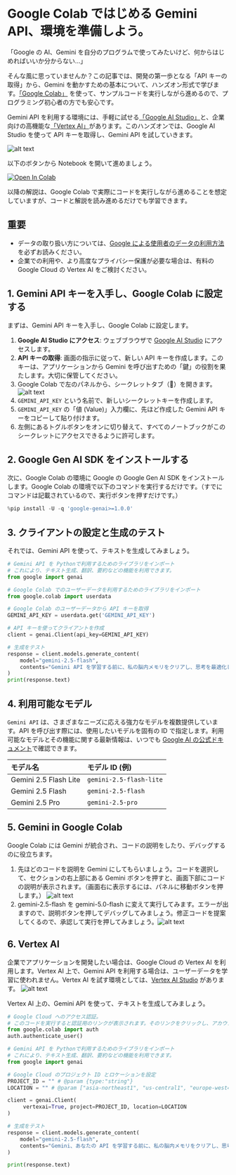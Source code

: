 # Google Colab ではじめる Gemini API、環境を準備しよう。

「Google の AI、Gemini を自分のプログラムで使ってみたいけど、何からはじめればいいか分からない…」

そんな風に思っていませんか？この記事では、開発の第一歩となる「API キーの取得」から、Gemini を動かすための基本について、ハンズオン形式で学びます。[「Google Colab」](https://colab.research.google.com/) を使って、サンプルコードを実行しながら進めるので、プログラミング初心者の方でも安心です。

Gemini API を利用する環境には、手軽に試せる[「Google AI Studio」](https://aistudio.google.com/)と、企業向けの高機能な[「Vertex AI」](https://cloud.google.com/vertex-ai)があります。このハンズオンでは、Google AI Studio を使って API キーを取得し、Gemini API を試していきます。

![alt text](../assets/00-0-1.png)

以下のボタンから Notebook を開いて進めましょう。

[![Open In Colab](https://colab.research.google.com/assets/colab-badge.svg)](https://colab.research.google.com/github/kkitase/gemini-2.5-findy/blob/main/notebooks/00-jp-setup-and-authentication.ipynb)

以降の解説は、Google Colab で実際にコードを実行しながら進めることを想定していますが、コードと解説を読み進めるだけでも学習できます。


## **重要**
- データの取り扱い方については、[Google による使用者のデータの利用方法](https://ai.google.dev/gemini-api/terms?hl=ja#data-use-unpaid) を必ずお読みください。
- 企業での利用や、より高度なプライバシー保護が必要な場合は、有料の Google Cloud の Vertex AI をご検討ください。
  

## 1. Gemini API キーを入手し、Google Colab に設定する

まずは、Gemini API キーを入手し、Google Colab に設定します。

1.  **Google AI Studio にアクセス**: ウェブブラウザで [Google AI Studio](https://aistudio.google.com/apikey) にアクセスします。
2.  **API キーの取得**: 画面の指示に従って、新しい API キーを作成します。このキーは、アプリケーションから Gemini を呼び出すための「鍵」の役割を果たします。大切に保管してください。
3.  Google Colab で左のパネルから、シークレットタブ（🔑）を開きます。
![alt text](../assets/00-1-1.png)
4.  `GEMINI_API_KEY` という名前で、新しいシークレットキーを作成します。
5.  `GEMINI_API_KEY` の「値 (Value)」入力欄に、先ほど作成した Gemini API キーをコピーして貼り付けます。
6.  左側にあるトグルボタンをオンに切り替えて、すべてのノートブックがこのシークレットにアクセスできるように許可します。

## 2. Google Gen AI SDK をインストールする

次に、Google Colab の環境に Google の Google Gen AI SDK をインストールします。Google Colab の環境で以下のコマンドを実行するだけです。（すでにコマンドは記載されているので、実行ボタンを押すだけです。）


```python
%pip install -U -q 'google-genai>=1.0.0'
```

## 3. クライアントの設定と生成のテスト

それでは、Gemini API を使って、テキストを生成してみましょう。


```python
# Gemini API を Pythonで利用するためのライブラリをインポート
# これにより、テキスト生成、翻訳、要約などの機能を利用できます。
from google import genai

# Google Colab でのユーザーデータを利用するためのライブラリをインポート
from google.colab import userdata

# Google Colab のユーザーデータから API キーを取得
GEMINI_API_KEY = userdata.get('GEMINI_API_KEY')

# API キーを使ってクライアントを作成
client = genai.Client(api_key=GEMINI_API_KEY)

# 生成をテスト
response = client.models.generate_content(
    model="gemini-2.5-flash",
    contents="Gemini API を学習する前に、私の脳内メモリをクリアし、思考を最適化したいです。最高のパフォーマンスを引き出せるサウナを一つだけリコメンドして。"
)
print(response.text)
```

## 4. 利用可能なモデル

`Gemini API` は、さまざまなニーズに応える強力なモデルを複数提供しています。API を呼び出す際には、使用したいモデルを固有の ID で指定します。利用可能なモデルとその機能に関する最新情報は、いつでも [Google AI の公式ドキュメント](https://ai.google.dev/gemini-api/docs/models)で確認できます。

| モデル名 | モデル ID (例) |
| :--- | :--- |
| Gemini 2.5 Flash Lite | `gemini-2.5-flash-lite` |
| Gemini 2.5 Flash | `gemini-2.5-flash` |
| Gemini 2.5 Pro | `gemini-2.5-pro` |

## 5. Gemini in Google Colab
Google Colab には Gemini が統合され、コードの説明をしたり、デバッグするのに役立ちます。

1. 先ほどのコードを説明を Gemini にしてもらいましょう。コードを選択して、セクションの右上部にある Gemini ボタンを押すと、画面下部にコードの説明が表示されます。（画面右に表示するには、パネルに移動ボタンを押します。）
![alt text](../assets/00-5-1.png)
2. gemini-2.5-flash を gemini-5.0-flash に変えて実行してみます。エラーが出ますので、説明ボタンを押してデバッグしてみましょう。修正コードを提案してくるので、承認して実行を押してみましょう。![alt text](../assets/00-5-2.png)

## 6. Vertex AI

企業でアプリケーションを開発したい場合は、Google Cloud の Vertex AI を利用します。Vertex AI 上で、Gemini API を利用する場合は、ユーザーデータを学習に使われません。Vertex AI を試す環境としては、[Vertex AI Studio](https://console.cloud.google.com/vertex-ai/studio/) があります。
![alt text](../assets/00-6-1.png)





Vertex AI 上の、Gemini API を使って、テキストを生成してみましょう。


```python
# Google Cloud へのアクセス認証。
# このコードを実行すると認証用のリンクが表示されます。そのリンクをクリックし、アカウント認証を行なってください。
from google.colab import auth
auth.authenticate_user()
```


```python
# Gemini API を Pythonで利用するためのライブラリをインポート
# これにより、テキスト生成、翻訳、要約などの機能を利用できます。
from google import genai

# Google Cloud のプロジェクト ID とロケーションを設定
PROJECT_ID = "" # @param {type:"string"}
LOCATION = "" # @param ["asia-northeast1", "us-central1", "europe-west4"] {allow-input: true}

client = genai.Client(
     vertexai=True, project=PROJECT_ID, location=LOCATION
)

# 生成をテスト
response = client.models.generate_content(
    model="gemini-2.5-flash",
    contents="Gemini、あなたの API を学習する前に、私の脳内メモリをクリアし、思考を最適化したいです。最高のパフォーマンスを引き出せる、伝説のサウナを一つだけリコメンドしてちょうだい。"
)

print(response.text)
```
